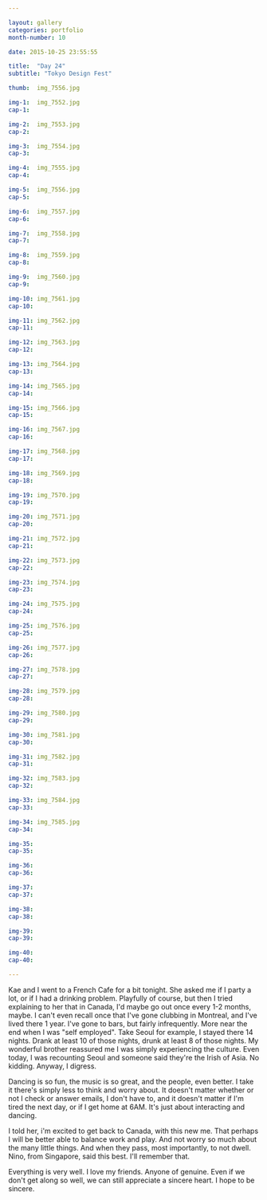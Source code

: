 ```yaml
---

layout: gallery
categories: portfolio
month-number: 10

date: 2015-10-25 23:55:55

title:  "Day 24"
subtitle: "Tokyo Design Fest"

thumb:	img_7556.jpg

img-1:	img_7552.jpg
cap-1:	

img-2:	img_7553.jpg
cap-2:	

img-3:	img_7554.jpg
cap-3: 	

img-4:	img_7555.jpg
cap-4:	

img-5:	img_7556.jpg
cap-5:	

img-6:	img_7557.jpg
cap-6:	

img-7:	img_7558.jpg
cap-7:	

img-8:	img_7559.jpg
cap-8:	

img-9:	img_7560.jpg
cap-9:	

img-10:	img_7561.jpg
cap-10:	

img-11: img_7562.jpg
cap-11:	

img-12:	img_7563.jpg
cap-12:	

img-13:	img_7564.jpg
cap-13:	

img-14:	img_7565.jpg
cap-14:	

img-15:	img_7566.jpg
cap-15:	

img-16:	img_7567.jpg
cap-16:	

img-17:	img_7568.jpg
cap-17:	

img-18:	img_7569.jpg
cap-18:	

img-19:	img_7570.jpg
cap-19:	

img-20:	img_7571.jpg
cap-20:	

img-21:	img_7572.jpg
cap-21:	

img-22:	img_7573.jpg
cap-22:	

img-23:	img_7574.jpg
cap-23:	

img-24:	img_7575.jpg
cap-24:	

img-25:	img_7576.jpg
cap-25:	

img-26:	img_7577.jpg
cap-26:	

img-27:	img_7578.jpg
cap-27:	

img-28:	img_7579.jpg
cap-28:	

img-29:	img_7580.jpg
cap-29:	

img-30:	img_7581.jpg
cap-30:	

img-31:	img_7582.jpg
cap-31:	

img-32:	img_7583.jpg
cap-32:	

img-33:	img_7584.jpg
cap-33:	

img-34:	img_7585.jpg
cap-34:	

img-35:	
cap-35:	

img-36:	
cap-36:	

img-37:	
cap-37:	

img-38:	
cap-38:	

img-39:	
cap-39:	

img-40:	
cap-40:	

---
```


Kae and I went to a French Cafe for a bit tonight. She asked me if I party a lot, or if I had a drinking problem. Playfully of course, but then I tried explaining to her that in Canada, I'd maybe go out once every 1-2 months, maybe. I can't even recall once that I've gone clubbing in Montreal, and I've lived there 1 year. I've gone to bars, but fairly infrequently. More near the end when I was "self employed". Take Seoul for example, I stayed there 14 nights. Drank at least 10 of those nights, drunk at least 8 of those nights. My wonderful brother reassured me I was simply experiencing the culture. Even today, I was recounting Seoul and someone said they're the Irish of Asia. No kidding. Anyway, I digress.

Dancing is so fun, the music is so great, and the people, even better. I take it there's simply less to think and worry about. It doesn't matter whether or not I check or answer emails, I don't have to, and it doesn't matter if I'm tired the next day, or if I get home at 6AM. It's just about interacting and dancing. 

I told her, i'm excited to get back to Canada, with this new me. That perhaps I will be better able to balance work and play. And not worry so much about the many little things. And when they pass, most importantly, to not dwell. Nino, from Singapore, said this best. I'll remember that. 

Everything is very well. I love my friends. Anyone of genuine. Even if we don't get along so well, we can still appreciate a sincere heart. I hope to be sincere. 
